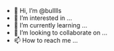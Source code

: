 - 👋 Hi, I’m @bulllls
- 👀 I’m interested in ...
- 🌱 I’m currently learning ...
- 💞️ I’m looking to collaborate on ...
- 📫 How to reach me ...

<!---
bulllls/bulllls is a ✨ special ✨ repository because its `README.md` (this file) appears on your GitHub profile.
You can click the Preview link to take a look at your changes.
--->
